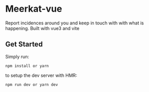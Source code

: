 # Meerkat-vue
Report incidences around you and keep in touch with with what is happening. Built with vue3 and vite

## Get Started

Simply run:
```
npm install or yarn 
```

to setup the dev server with HMR: 

```
npm run dev or yarn dev
```
